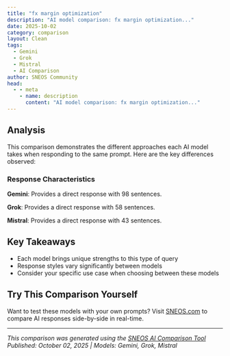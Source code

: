 ```yaml
---
title: "fx margin optimization"
description: "AI model comparison: fx margin optimization..."
date: 2025-10-02
category: comparison
layout: Clean
tags:
  - Gemini
  - Grok
  - Mistral
  - AI Comparison
author: SNEOS Community
head:
  - - meta
    - name: description
      content: "AI model comparison: fx margin optimization..."
---
```


<ChatComparison
  title="fx margin optimization"
  prompt="fx margin optimization"
  :responses='{
    "Gemini": "FX margin optimization is a complex topic with various approaches depending on your specific goals and circumstances.  To give you the most useful answer, let\u0027s break it down into key areas and strategies:\n\n**1. Understanding FX Margin:**\n\n*   **What is FX Margin?** FX margin is the deposit required by your broker to open and maintain a leveraged FX trading position.  It\u0027s essentially collateral that protects the broker against potential losses.  It\u0027s expressed as a percentage of the total position size (e.g., 1% margin means you need 1% of the trade\u0027s value in your account).\n\n*   **Leverage:** Leverage is the ratio of the total position size to the margin required.  Higher leverage amplifies both potential profits and potential losses.  Example: 1:100 leverage means you can control $100,000 worth of currency with $1,000 in margin.\n\n*   **Margin Call:** A margin call happens when your account equity falls below the required margin level to maintain your open positions. You\u0027ll be required to deposit more funds or your positions will be automatically closed (liquidated) to prevent further losses for the broker.\n\n*   **Free Margin:** The difference between your account equity and the used margin. It indicates how much room you have to open new positions or withstand losses on existing ones.\n\n*   **Margin Level:**  Calculated as (Equity / Used Margin) * 100. It\u0027s a percentage that indicates the health of your account. A low margin level signals you\u0027re close to a margin call.\n\n**2. Goals of FX Margin Optimization:**\n\n*   **Reduce Margin Requirements:** Lower the amount of capital tied up in margin, freeing it for other opportunities or reducing the risk of a margin call.\n*   **Increase Trading Capital Efficiency:**  Maximize the potential return on your invested capital by using leverage effectively.\n*   **Minimize Risk of Margin Call/Liquidation:** Ensure your account is adequately funded and positions are appropriately sized to withstand market fluctuations.\n*   **Improve Overall Profitability:** Strategically manage margin to increase the chances of profitable trades while minimizing losses.\n\n**3. Strategies for FX Margin Optimization:**\n\nHere\u0027s a breakdown of common techniques, categorized for clarity:\n\n**A. Risk Management Techniques:**\n\n*   **Position Sizing (Crucial):**  The single most important factor.  Calculate position sizes based on your risk tolerance, account size, and the stop-loss level.  A good rule of thumb is to risk no more than 1-2% of your account on any single trade.  Formula: \u0060Position Size = (Account Size * Risk Percentage) / (Stop Loss in Pips * Pip Value)\u0060\n*   **Stop-Loss Orders (Essential):**  Use stop-loss orders on every trade to limit potential losses.  Placing stop-losses strategically, based on technical analysis or market volatility, is crucial.  Don\u0027t move your stop-loss *further* away once placed; this defeats the purpose of risk management.\n*   **Realistic Leverage:**  Choose leverage levels that are appropriate for your experience level and risk appetite. Beginners should start with lower leverage (e.g., 1:10 or 1:20) and gradually increase it as they gain experience and confidence. Higher leverage means faster gains *and* faster losses.\n*   **Regular Monitoring:**  Continuously monitor your open positions, margin level, and market conditions.  Be prepared to adjust positions or add funds if necessary.\n*   **Hedging:**  In certain situations, you might consider hedging your positions by opening an opposing trade in a correlated currency pair to offset potential losses. However, hedging can also lock in losses if not managed carefully.\n*   **Diversification (Limited in FX):** While true diversification across currency pairs is limited (correlations exist), avoid concentrating your entire capital on a single currency pair.  Understand currency correlations.\n\n**B. Broker-Related Strategies:**\n\n*   **Choose a Reputable Broker:**  Select a regulated broker with a strong financial standing and transparent margin policies.  Consider factors like:\n    *   **Regulation:**  Look for brokers regulated by reputable authorities (e.g., FCA in the UK, CySEC in Cyprus, ASIC in Australia, SEC/CFTC in the US).\n    *   **Leverage Options:**  Compare the leverage offered by different brokers.\n    *   **Margin Requirements:**  Check the initial and maintenance margin requirements for the currency pairs you trade.\n    *   **Margin Call Policy:**  Understand the broker\u0027s margin call policy and liquidation procedures.\n    *   **Spreads and Commissions:**  Lower spreads and commissions can improve your overall profitability and reduce the cost of holding positions.\n*   **Negotiate Margin Rates (For High-Volume Traders):**  If you\u0027re a high-volume trader, you might be able to negotiate lower margin rates with your broker.\n*   **Segregated Accounts:**  Ensure your funds are held in segregated accounts, separate from the broker\u0027s operational funds, for added security.\n*   **Different Account Types:**  Some brokers offer different account types with varying leverage and margin requirements. Choose an account that suits your trading style and risk tolerance.\n\n**C. Trading Style Strategies:**\n\n*   **Scalping vs. Swing Trading:**  Scalping, which involves taking small profits on short-term price fluctuations, typically requires lower leverage due to the tight stop-losses and quick entries/exits. Swing trading, which involves holding positions for longer periods, may allow for slightly higher leverage, but still requires careful risk management.\n*   **News Trading:**  Trading around news events can be highly volatile. Reduce your position size significantly or avoid trading altogether during major news releases to minimize the risk of unexpected price swings.\n*   **Trend Following vs. Counter-Trend Trading:**  Trend following strategies can sometimes accommodate slightly higher leverage, as the momentum is generally in your favor. Counter-trend trading requires more caution and smaller position sizes.\n*   **Day Trading:**  Close all open positions before the end of the trading day to avoid overnight gaps and potential margin calls due to unexpected market movements.  This is especially important when using high leverage.\n\n**D. Software and Tools:**\n\n*   **Margin Calculators:** Use online margin calculators or trading platform tools to calculate the required margin for your desired position size and leverage.\n*   **Risk Management Software:**  Some software programs can help you automate your risk management by setting stop-loss orders, calculating position sizes, and monitoring your account equity.\n*   **Trading Journals:**  Keep a detailed trading journal to track your trades, analyze your performance, and identify areas where you can improve your risk management and margin optimization strategies.\n\n**E. Advanced Strategies (Use with caution and experience):**\n\n*   **Options Trading:**  FX options can be used to hedge positions or create strategies with defined risk.  They require a good understanding of options pricing and risk management.\n*   **Interest Rate Arbitrage (Carry Trade):**  This strategy involves borrowing a currency with a low interest rate and investing in a currency with a high interest rate.  Leverage is often used to amplify the returns, but it also increases the risk of currency fluctuations.\n\n**Important Considerations and Best Practices:**\n\n*   **Know Your Risk Tolerance:**  The most important factor in margin optimization is understanding your own risk tolerance.  Don\u0027t risk more than you can afford to lose.\n*   **Start Small:**  Begin with smaller positions and gradually increase your position sizes as you gain experience and confidence.\n*   **Education is Key:**  Continuously educate yourself about FX trading, risk management, and margin optimization strategies.\n*   **Test Your Strategies:**  Backtest your trading strategies on historical data and paper trade before risking real money.\n*   **Emotional Control:**  Avoid making impulsive trading decisions based on fear or greed.  Stick to your trading plan and risk management rules.\n*   **Stay Informed:**  Keep up-to-date with market news and economic events that could impact currency prices.\n*   **Adapt to Market Conditions:**  Be prepared to adjust your trading strategies and risk management rules as market conditions change.\n\n**Example Scenario:**\n\nLet\u0027s say you have a $10,000 account and are willing to risk 1% of your account per trade ($100). You want to trade EUR/USD, and your stop-loss is 20 pips away from your entry price. The pip value for EUR/USD is $10 per standard lot.\n\nPosition Size = ($10,000 * 0.01) / (20 pips * $10) = $100 / $200 = 0.5 standard lots.\n\nThis means you should trade 0.5 standard lots of EUR/USD to risk only $100 on the trade, with your stop-loss at 20 pips.  The required margin will depend on your broker\u0027s leverage.  If your broker offers 1:100 leverage, the margin required for 0.5 lots (which is $50,000) is $500.  This leaves you with plenty of free margin to withstand fluctuations.\n\n**In summary, FX margin optimization is about using leverage responsibly to maximize trading capital efficiency while minimizing the risk of margin calls and significant losses.  It\u0027s a continuous process that requires discipline, knowledge, and adaptation.**\n",
    "Grok": "FX margin optimization is the process of managing foreign exchange (FX) margin requirements to minimize costs, enhance efficiency, and maximize returns in financial trading or investment activities. Margin in FX trading refers to the collateral or funds required by a broker or clearinghouse to cover potential losses on open positions. Optimizing FX margins involves strategic planning to reduce the amount of capital tied up in margin requirements while ensuring compliance with regulatory and risk management constraints.\n\n### Key Concepts in FX Margin Optimization\n1. **Margin Requirements**: These are set by brokers, counterparties, or clearinghouses to mitigate counterparty risk. They typically depend on the size of the position, volatility of the currency pair, and leverage used.\n2. **Netting**: Combining or offsetting positions in multiple currency pairs to reduce the overall margin requirement. For example, offsetting long and short positions in correlated pairs can lower the net exposure.\n3. **Portfolio Margining**: A methodology that calculates margin requirements based on the overall risk of a portfolio rather than individual positions, often resulting in lower margin requirements.\n4. **Collateral Management**: Using various forms of collateral (cash, securities, etc.) efficiently to meet margin calls and reduce funding costs.\n5. **Hedging**: Using FX derivatives like forwards, options, or swaps to mitigate risk, which can also reduce margin requirements if positions are offsetting.\n6. **Regulatory Constraints**: margin optimization must comply with regulations like EMIR (European Market Infrastructure Regulation) or Dodd-Frank, which mandate clearing of certain FX derivatives and specific margin rules for uncleared trades.\n\n### Strategies for FX Margin Optimization\n1. **Cross-Margining**: Utilizing cross-margining facilities offered by clearinghouses to offset positions across asset classes (e.g., FX and commodities) to reduce total margin.\n2. **Efficient Position Management**:\n   - Consolidate trades to reduce the number of open positions.\n   - Use netting agreements with counterparties to offset exposures.\n3. **Optimize Collateral Usage**:\n   - Use high-quality liquid assets (HQLA) or cheaper forms of collateral where possible.\n   - Negotiate with counterparties to accept a wider range of collateral.\n4. **Leverage Technology**:\n   - Use margin optimization software or algorithms to simulate and analyze portfolio risk and margin requirements under different scenarios.\n   - Automate collateral allocation to minimize manual errors and improve efficiency.\n5. **Regulatory Optimization**:\n   - Structure trades to fall under exemptions or reduced margin rules (e.g., for non-financial counterparties under EMIR).\n   - Use central clearing where margins are often lower compared to bilateral trades.\n\n### Benefits of FX Margin Optimization\n- **Capital Efficiency**: Frees up capital that can be used for other investments or trading opportunities.\n- **Cost Reduction**: Lowers funding costs associated with posting collateral or maintaining margins.\n- **Improved Liquidity**: Reduces the amount of cash or assets tied up in margin accounts.\n- **Risk Management**: Aligns margin requirements with actual portfolio risk through netting or portfolio margining.\n\n### Challenges in FX Margin Optimization\n- **Regulatory Complexity**: Navigating different margin rules across jurisdictions (e.g., ISDA SIMM for uncleared derivatives).\n- **Counterparty Policies**: Different brokers or clearinghouses have varying margin models and collateral requirements.\n- **Market Volatility**: Sudden changes in FX markets can increase margin calls, requiring quick adjustments.\n- **Operational Risks**: Inefficient systems or lack of real-time data can hinder effective margin management.\n\n### Tools and Technologies\n- **Margin Calculators**: Tools provided by brokers or clearinghouses to estimate margin requirements.\n- **Risk Management Platforms**: Software like TriOptima or MarginEdge to analyze and optimize collateral and margin.\n- **Portfolio Analytics**: Systems to simulate stress scenarios and optimize netting strategies.\n\n### Practical Example\nA hedge fund trading multiple currency pairs might have long positions in EUR/USD and short positions in GBP/USD. By netting these positions (if correlated), the fund can reduce its overall exposure and thus lower margin requirements. Additionally, using portfolio margining with its clearinghouse, the fund calculates margin based on the net risk of the portfolio rather than individual trades, further reducing the collateral needed. If the fund also posts government bonds instead of cash as collateral (if accepted by the counterparty), it can further optimize funding costs.\n\n### Conclusion\nFX margin optimization is a critical practice for financial institutions, hedge funds, and corporations engaged in FX trading or hedging. It requires a deep understanding of margin rules, risk management, and collateral strategies, combined with the use of advanced tools and technologies. By optimizing margins, firms can achieve better capital efficiency, reduce costs, and maintain compliance with regulatory requirements. If you\u0027re looking to implement or improve margin optimization, collaborating with a clearinghouse, broker, or technology provider for tailored solutions is often a practical starting point.\n\nWould you like me to dive deeper into a specific aspect, such as regulatory frameworks or technology solutions for FX margin optimization?",
    "Mistral": "Optimizing FX (foreign exchange) margin involves managing your trading capital efficiently to maximize potential returns while minimizing risk. Here are some strategies to help you optimize your FX margin:\n\n1. **Understand Margin Requirements**: Each broker has different margin requirements for various currency pairs. Make sure you understand these requirements to avoid margin calls.\n\n2. **Risk Management**:\n   - **Leverage**: Use leverage wisely. High leverage can amplify both gains and losses. Keep your leverage ratio reasonable to avoid excessive risk.\n   - **Position Sizing**: Determine the appropriate size for your trades based on your account size and risk tolerance. A common guideline is not to risk more than 1-2% of your account on a single trade.\n   - **Stop-Loss Orders**: Always use stop-loss orders to limit potential losses. Place them at logical levels based on technical analysis.\n\n3. **Diversification**: Diversify your portfolio by trading multiple currency pairs. This can help spread risk and reduce the impact of losses from any single pair.\n\n4. **Correlation Analysis**: Understand the correlation between different currency pairs. Avoid trading highly correlated pairs as they may not provide the diversification benefits you seek.\n\n5. **Technical and Fundamental Analysis**: Use a combination of technical and fundamental analysis to make informed trading decisions. Technical analysis can help identify entry and exit points, while fundamental analysis can provide insights into economic trends affecting currencies.\n\n6. **Monitor Economic Calendar**: Keep an eye on the economic calendar for important events and data releases that can impact currency prices. Adjust your positions accordingly to avoid being caught off guard by market-moving events.\n\n7. **Hedging Strategies**: Consider using hedging strategies to protect against adverse market movements. This can include options, forward contracts, or simply holding opposite positions in correlated pairs.\n\n8. **Regular Review and Adjustment**: Regularly review your trading strategy and adjust your positions as needed. Market conditions change, and what works today may not work tomorrow. Stay flexible and adaptable.\n\n9. **Use of Margin Tools**: Utilize margin tools provided by your broker, such as margin calculators and risk management tools, to help you make informed decisions about your margin usage.\n\n10. **Education and Continuous Learning**: Stay updated with the latest market trends, economic indicators, and trading strategies. Continuous learning is essential for successful FX trading.\n\n11. **Emotional Control**: Maintain emotional control and avoid making impulsive decisions based on fear or greed. Stick to your trading plan and avoid overtrading.\n\n12. **Broker Selection**: Choose a reputable broker with competitive margin requirements, low spreads, and reliable execution. A good broker can significantly impact your trading experience and profitability.\n\nBy implementing these strategies, you can optimize your FX margin and improve your overall trading performance."
  }'
  published-date="10:57"
/>

## Analysis

This comparison demonstrates the different approaches each AI model takes when responding to the same prompt. Here are the key differences observed:

### Response Characteristics

**Gemini**: Provides a direct response with 98 sentences. 

**Grok**: Provides a direct response with 58 sentences. 

**Mistral**: Provides a direct response with 43 sentences. 

## Key Takeaways

- Each model brings unique strengths to this type of query
- Response styles vary significantly between models
- Consider your specific use case when choosing between these models

## Try This Comparison Yourself

Want to test these models with your own prompts? Visit [SNEOS.com](https://sneos.com) to compare AI responses side-by-side in real-time.

---

*This comparison was generated using the [SNEOS AI Comparison Tool](https://sneos.com)*
*Published: October 02, 2025 | Models: Gemini, Grok, Mistral*

